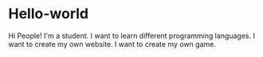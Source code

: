 # Hello-world
Hi People!
I'm a student.
I want to learn different programming languages.
I want to create my own website.
I want to create my own game.
